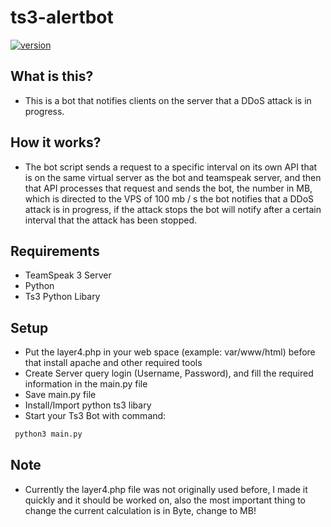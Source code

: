 # ts3-alertbot
[![version](https://img.shields.io/badge/version-1.0-fff12f?style=for-the-badge)](https://github.com/zile42O/ts3-alertbot)

## What is this?
- This is a bot that notifies clients on the server that a DDoS attack is in progress.
## How it works?
- The bot script sends a request to a specific interval on its own API that is on the same virtual server as the bot and teamspeak server, and then that API processes that request and sends the bot, the number in MB, which is directed to the VPS of 100 mb / s the bot notifies that a DDoS attack is in progress, if the attack stops the bot will notify after a certain interval that the attack has been stopped.
## Requirements
- TeamSpeak 3 Server
- Python
- Ts3 Python Libary
## Setup
- Put the layer4.php in your web space (example: var/www/html) before that install apache and other required tools
- Create Server query login (Username, Password), and fill the required information in the main.py file
- Save main.py file
- Install/Import python ts3 libary
- Start your Ts3 Bot with command:  
```bash
 python3 main.py
```
## Note
- Currently the layer4.php file was not originally used before, I made it quickly and it should be worked on, also the most important thing to change the current calculation is in Byte, change to MB!
